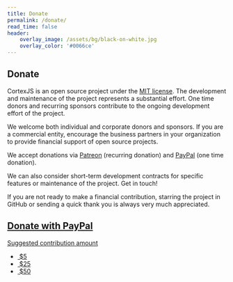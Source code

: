 ```yaml
---
title: Donate
permalink: /donate/
read_time: false
header:
    overlay_image: /assets/bg/black-on-white.jpg
    overlay_color: '#0066ce'
---
```


<section class="cards single-column">
<h1 class="hero xl">Donate</h1>

<p>CortexJS is an open source project under the <a href='/docs/license'>MIT license</a>. The development and maintenance of the project represents a substantial effort. One time donors and recurring sponsors contribute to the ongoing development effort of the project.

</p><p>

We welcome both individual and corporate donors and sponsors. If you are a commercial entity, encourage the business partners in your organization to provide financial support of open source projects.

</p><p>

We accept donations via <a href='https://patreon.com/arnog'>Patreon</a> (recurring donation) and <a href='https://www.paypal.me/arnogourdol'>PayPal</a> (one time donation).

</p><p>

We can also consider short-term development contracts for specific features or maintenance of the project. Get in touch!

</p><p>

If you are not ready to make a financial contribution, starring the project in GitHub or sending a quick thank you is always very much appreciated.

</p>

<a class="btn" href="https://www.paypal.com/paypalme2/arnogourdol">
  <div class="card primary" >
    <i style="--fa-secondary-color: #fff; --fa-secondary-opacity: 1; --fa-primary-color: #f16e6e" 
      class="fa-6x fad fa-hand-holding-heart"></i>
    <div class="block">
      <h2>Donate with PayPal</h2>
      <p>Suggested contribution amount</p>
      <ul>
        <li><i class="fad fa-coffee"></i>&nbsp;$5</li>
        <li><i class="fas fa-utensils"></i>&nbsp;$25</li>
        <li><i class="fad fa-pie"></i>&nbsp;$50</li>
        </ul>
    </div>
    <i class="fa-3x fal fa-chevron-right navigation"></i>
  </div>
</a>

</section>
